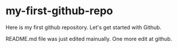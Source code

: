 # my-first-github-repo
Here is my first github repository. Let's get started with Github.

README.md file was just edited mainually. One more edit at github.
